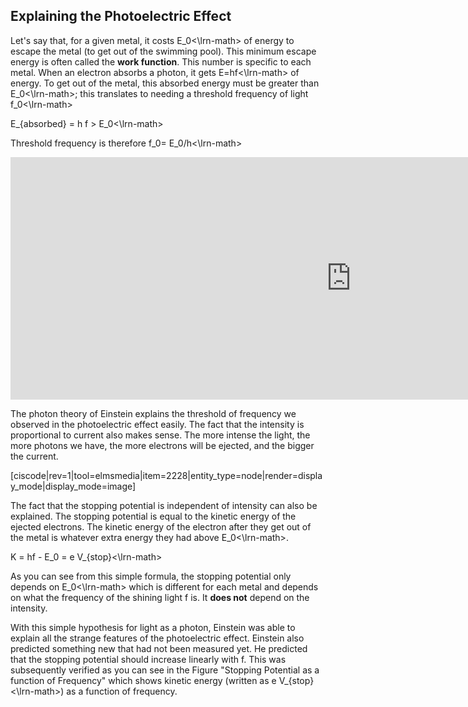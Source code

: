 ## Explaining the Photoelectric Effect

Let's say that, for a given metal, it costs <lrn-math>E_0<\lrn-math> of energy to escape the metal (to get out of the swimming pool). This minimum escape energy is often called the **work function**. This number is specific to each metal. When an electron absorbs a photon, it gets <lrn-math>E=hf<\lrn-math> of energy. To get out of the metal, this absorbed energy must be greater than <lrn-math>E_0<\lrn-math>; this translates to needing a threshold frequency  of light <lrn-math>f_0<\lrn-math>

<lrn-math>E_{absorbed} = h f > E_0<\lrn-math>

Threshold frequency is therefore <lrn-math>f_0= E_0/h<\lrn-math>

<iframe src="https://h5p.org/h5p/embed/86041" width="1090" height="388" frameborder="0" allowfullscreen="allowfullscreen"></iframe><script src="https://h5p.org/sites/all/modules/h5p/library/js/h5p-resizer.js" charset="UTF-8"></script>

The photon theory of Einstein explains the threshold of frequency we observed in the photoelectric effect easily. The fact that the intensity is proportional to current also makes sense. The more intense the light, the more photons we have, the more electrons will be ejected, and the bigger the current.

[ciscode|rev=1|tool=elmsmedia|item=2228|entity_type=node|render=display_mode|display_mode=image]

The fact that the stopping potential is independent of intensity can also be explained. The stopping potential is equal to the kinetic energy of the ejected electrons. The kinetic energy of the electron after they get out of the metal is whatever extra energy they had above <lrn-math>E_0<\lrn-math>.

<lrn-math>K = hf - E_0 = e V_{stop}<\lrn-math>

As you can see from this simple formula, the stopping potential only depends on <lrn-math>E_0<\lrn-math> which is different for each metal and depends on what the frequency of the shining light f is. It **does not** depend on the intensity.

With this simple hypothesis for light as a photon, Einstein was able to explain all the strange features of the photoelectric effect. Einstein also predicted something new that had not been measured yet. He predicted that the stopping potential should increase linearly with f. This was subsequently verified as you can see in the Figure "Stopping Potential as a function of Frequency" which shows kinetic energy (written as <lrn-math>e V_{stop}<\lrn-math>) as a function of frequency.